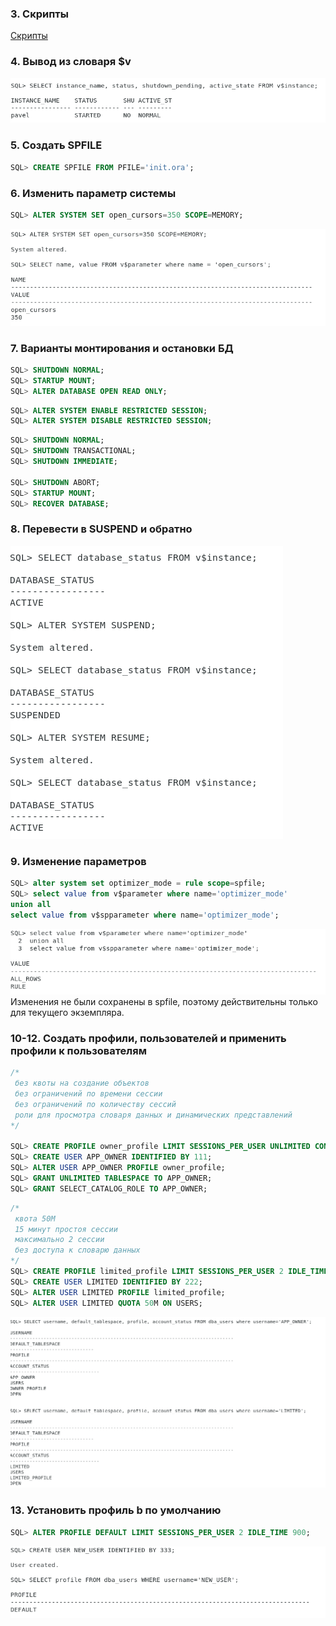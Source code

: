 
### 3. Скрипты
[Скрипты](scripts.zip)
### 4. Вывод из словаря $v
![](Screenshot_1.png)
### 5. Создать SPFILE
```SQL
SQL> CREATE SPFILE FROM PFILE='init.ora';
```
### 6. Изменить параметр системы
```SQL
SQL> ALTER SYSTEM SET open_cursors=350 SCOPE=MEMORY;
```
![](Screenshot_2.png)

### 7. Варианты монтирования и остановки БД
```SQL
SQL> SHUTDOWN NORMAL;
SQL> STARTUP MOUNT;
SQL> ALTER DATABASE OPEN READ ONLY;
```
```SQL
SQL> ALTER SYSTEM ENABLE RESTRICTED SESSION;
SQL> ALTER SYSTEM DISABLE RESTRICTED SESSION;
```
```SQL
SQL> SHUTDOWN NORMAL;
SQL> SHUTDOWN TRANSACTIONAL;
SQL> SHUTDOWN IMMEDIATE;

SQL> SHUTDOWN ABORT;
SQL> STARTUP MOUNT;
SQL> RECOVER DATABASE;
```
### 8. Перевести в SUSPEND и обратно
![](Screenshot_4.png)
### 9. Изменение параметров
```SQL
SQL> alter system set optimizer_mode = rule scope=spfile;
SQL> select value from v$parameter where name='optimizer_mode'
union all
select value from v$spparameter where name='optimizer_mode';
```
![](Screenshot_5.png)
Изменения не были сохранены в spfile, поэтому действительны только для текущего экземпляра.
### 10-12. Создать профили, пользователей и применить профили к пользователям
```SQL
/*
 без квоты на создание объектов
 без ограничений по времени сессии  
 без ограничений по количеству сессий 
 роли для просмотра словаря данных и динамических представлений
*/

SQL> CREATE PROFILE owner_profile LIMIT SESSIONS_PER_USER UNLIMITED CONNECT_TIME UNLIMITED;
SQL> CREATE USER APP_OWNER IDENTIFIED BY 111; 
SQL> ALTER USER APP_OWNER PROFILE owner_profile;
SQL> GRANT UNLIMITED TABLESPACE TO APP_OWNER;
SQL> GRANT SELECT_CATALOG_ROLE TO APP_OWNER;
```
```SQL
/*
 квота 50М
 15 минут простоя сессии
 максимально 2 сессии
 без доступа к словарю данных
*/
SQL> CREATE PROFILE limited_profile LIMIT SESSIONS_PER_USER 2 IDLE_TIME 900;
SQL> CREATE USER LIMITED IDENTIFIED BY 222;
SQL> ALTER USER LIMITED PROFILE limited_profile;
SQL> ALTER USER LIMITED QUOTA 50M ON USERS;
```
![](Screenshot_6.png)

### 13. Установить профиль b по умолчанию
```SQL
SQL> ALTER PROFILE DEFAULT LIMIT SESSIONS_PER_USER 2 IDLE_TIME 900;
```
![](Screenshot_7.png)

